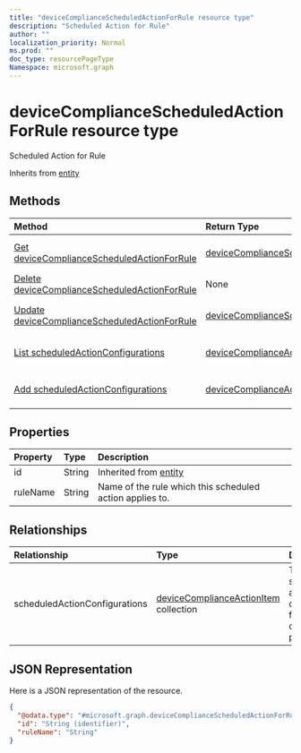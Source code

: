 ```yaml
---
title: "deviceComplianceScheduledActionForRule resource type"
description: "Scheduled Action for Rule"
author: ""
localization_priority: Normal
ms.prod: ""
doc_type: resourcePageType
Namespace: microsoft.graph
---
```



# deviceComplianceScheduledActionForRule resource type

Scheduled Action for Rule


Inherits from [entity](../resources/entity.md)

## Methods
|Method|Return Type|Description|
|:---|:---|:---|
|[Get deviceComplianceScheduledActionForRule](../api/devicecompliancescheduledactionforrule-get.md)|[deviceComplianceScheduledActionForRule](../resources/deviceComplianceScheduledActionForRule.md)|Read properties and relationships of the [deviceComplianceScheduledActionForRule](../resources/devicecompliancescheduledactionforrule.md) object.|
|[Delete deviceComplianceScheduledActionForRule](../api/devicecompliancescheduledactionforrule-delete.md)|None|Deletes a [deviceComplianceScheduledActionForRule](../resources/devicecompliancescheduledactionforrule.md).|
|[Update deviceComplianceScheduledActionForRule](../api/devicecompliancescheduledactionforrule-update.md)|[deviceComplianceScheduledActionForRule](../resources/deviceComplianceScheduledActionForRule.md)|Update the properties of a [deviceComplianceScheduledActionForRule](../resources/devicecompliancescheduledactionforrule.md) object.|
|[List scheduledActionConfigurations](../api/devicecompliancescheduledactionforrule-list-scheduledactionconfigurations.md)|[deviceComplianceActionItem](../resources/deviceComplianceActionItem.md) collection|Get the deviceComplianceActionItems from the scheduledActionConfigurations navigation property.|
|[Add scheduledActionConfigurations](../api/devicecompliancescheduledactionforrule-post-scheduledactionconfigurations.md)|[deviceComplianceActionItem](../resources/deviceComplianceActionItem.md)|Add scheduledActionConfigurations by posting to the scheduledActionConfigurations collection.|

## Properties
|Property|Type|Description|
|:---|:---|:---|
|id|String| Inherited from [entity](../resources/entity.md)|
|ruleName|String|Name of the rule which this scheduled action applies to.|

## Relationships
|Relationship|Type|Description|
|:---|:---|:---|
|scheduledActionConfigurations|[deviceComplianceActionItem](../resources/deviceComplianceActionItem.md) collection|The list of scheduled action configurations for this compliance policy.|

## JSON Representation
Here is a JSON representation of the resource.
<!-- {
  "blockType": "resource",
  "keyProperty": "id",
  "@odata.type": "microsoft.graph.deviceComplianceScheduledActionForRule",
  "baseType": "microsoft.graph.entity",
  "openType": false
}
-->
``` json
{
  "@odata.type": "#microsoft.graph.deviceComplianceScheduledActionForRule",
  "id": "String (identifier)",
  "ruleName": "String"
}
```


